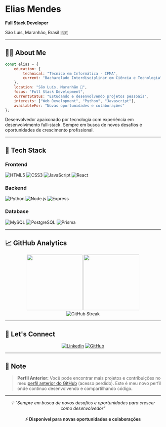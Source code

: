 # Elias Mendes

**Full Stack Developer**

São Luís, Maranhão, Brasil 🇧🇷

---

## 👨‍💻 About Me

```javascript
const elias = {
    education: {
        technical: "Técnico em Informática - IFMA",
        current: "Bacharelado Interdisciplinar em Ciência e Tecnologia"
    },
    location: "São Luís, Maranhão 🌴",
    focus: "Full Stack Development",
    currentStatus: "Estudando e desenvolvendo projetos pessoais",
    interests: ["Web Development", "Python", "Javascript"],
    availableFor: "Novas oportunidades e colaborações"
};
```

Desenvolvedor apaixonado por tecnologia com experiência em desenvolvimento full-stack. Sempre em busca de novos desafios e oportunidades de crescimento profissional.

---

## 🚀 Tech Stack

### Frontend
![HTML5](https://img.shields.io/badge/HTML5-E34F26?style=flat-square&logo=html5&logoColor=white)
![CSS3](https://img.shields.io/badge/CSS3-1572B6?style=flat-square&logo=css3&logoColor=white)
![JavaScript](https://img.shields.io/badge/JavaScript-F7DF1E?style=flat-square&logo=javascript&logoColor=black)
![React](https://img.shields.io/badge/React-61DAFB?style=flat-square&logo=react&logoColor=black)

### Backend
![Python](https://img.shields.io/badge/Python-3776AB?style=flat-square&logo=python&logoColor=white)
![Node.js](https://img.shields.io/badge/Node.js-339933?style=flat-square&logo=node.js&logoColor=white)
![Express](https://img.shields.io/badge/Express-000000?style=flat-square&logo=express&logoColor=white)

### Database
![MySQL](https://img.shields.io/badge/MySQL-4479A1?style=flat-square&logo=mysql&logoColor=white)
![PostgreSQL](https://img.shields.io/badge/PostgreSQL-336791?style=flat-square&logo=postgresql&logoColor=white)
![Prisma](https://img.shields.io/badge/Prisma-2D3748?style=flat-square&logo=prisma&logoColor=white)

---

## 📈 GitHub Analytics

<div align="center">
  <img height="180em" src="https://github-readme-stats.vercel.app/api?username=eliascmendhes&show_icons=true&theme=dark&include_all_commits=true&count_private=true&hide_border=true&bg_color=0d1117"/>
  <img height="180em" src="https://github-readme-stats.vercel.app/api/top-langs/?username=eliascmendhes&layout=compact&theme=dark&hide_border=true&bg_color=0d1117"/>
</div>

<div align="center">
  <img src="https://github-readme-streak-stats.herokuapp.com/?user=eliascmendhes&theme=dark&hide_border=true&background=0d1117" alt="GitHub Streak"/>
</div>

---

## 🤝 Let's Connect

<div align="center">
  
[![LinkedIn](https://img.shields.io/badge/LinkedIn-0A66C2?style=for-the-badge&logo=linkedin&logoColor=white)](https://www.linkedin.com/in/eliascmendhes)
[![GitHub](https://img.shields.io/badge/GitHub-181717?style=for-the-badge&logo=github&logoColor=white)](https://github.com/eliascmendhes)

</div>

---

## 📝 Note

> **Perfil Anterior:** Você pode encontrar mais projetos e contribuições no meu [perfil anterior do GitHub](https://github.com/eliascmendhes/eliascmendhes) (acesso perdido). Este é meu novo perfil onde continuo desenvolvendo e compartilhando código.

---
<div align="center">
  <i>💡 "Sempre em busca de novos desafios e oportunidades para crescer como desenvolvedor"</i>
  <br><br>
  <b>⚡ Disponível para novas oportunidades e colaborações</b>
</div>
